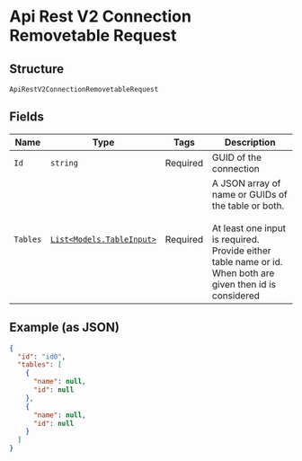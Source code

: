 
# Api Rest V2 Connection Removetable Request

## Structure

`ApiRestV2ConnectionRemovetableRequest`

## Fields

| Name | Type | Tags | Description |
|  --- | --- | --- | --- |
| `Id` | `string` | Required | GUID of the connection |
| `Tables` | [`List<Models.TableInput>`](/doc/models/table-input.md) | Required | A JSON array of name or GUIDs of the table or both.<br><br>At least one input is required. Provide either table name or id. When both are given then id is considered |

## Example (as JSON)

```json
{
  "id": "id0",
  "tables": [
    {
      "name": null,
      "id": null
    },
    {
      "name": null,
      "id": null
    }
  ]
}
```

